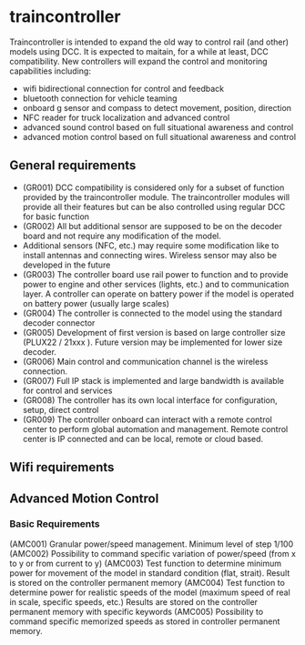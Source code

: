 # traincontroller
Traincontroller is intended to expand the old way to control rail (and other) models using DCC.
It is expected to maitain, for a while at least, DCC compatibility. 
New controllers will expand the control and monitoring capabilities including:
- wifi bidirectional connection for control and feedback
- bluetooth connection for vehicle teaming
- onboard g sensor and compass to detect movement, position, direction
- NFC reader for truck localization and advanced control
- advanced sound control based on full situational awareness and control
- advanced motion control based on full situational awareness and control

## General requirements
- (GR001) DCC compatibility is considered only for a subset of function provided by the traincontroller module. The traincontroller modules will provide all their features but can be also controlled using regular DCC for basic function
- (GR002) All but additional sensor are supposed to be on the decoder board and not require any modification of the model.
- Additional sensors (NFC, etc.) may require some modification like to install antennas and connecting wires. Wireless sensor may also be developed in the future
- (GR003) The controller board use rail power to function and to provide power to engine and other services (lights, etc.) and to communication layer. A controller can operate on battery power if the model is operated on battery power (usually large scales)
- (GR004) The controller is connected to the model using the standard decoder connector
- (GR005) Development of first version is based on large controller size (PLUX22 / 21xxx ). Future version may be implemented for lower size decoder.
- (GR006) Main control and communication channel is the wireless connection.
- (GR007) Full IP stack is implemented and large bandwidth is available for control and services
- (GR008) The controller has its own local interface for configuration, setup, direct control
- (GR009) The controller onboard can interact with a remote control center to perform global automation and management. Remote control center is IP connected and can be local, remote or cloud based.

## Wifi requirements



## Advanced Motion Control
### Basic Requirements
(AMC001) Granular power/speed management. Minimum level of step 1/100
(AMC002) Possibility to command specific variation of power/speed (from x to y or from current to y)
(AMC003) Test function to determine minimum power for movement of the model in standard condition (flat, strait). Result is stored on the controller permanent memory
(AMC004) Test function to determine power for realistic speeds of the model (maximum speed of real in scale, specific speeds, etc.) Results are stored on the controller permanent memory with specific keywords
(AMC005) Possibility to command specific memorized speeds as stored in controller permanent memory.
